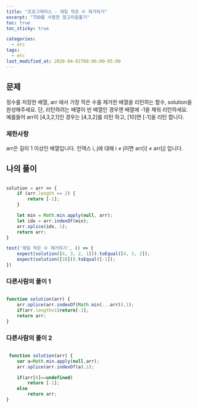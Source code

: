 ```yaml
---
title: "프로그래머스 - 제일 작은 수 제거하기"
excerpt: "TDD를 사용한 알고리즘풀기"
toc: true
toc_sticky: true

categories:
  - etc
tags:
  - etc
last_modified_at: 2020-04-01T08:06:00-05:00
---
```


## 문제 

정수를 저장한 배열, arr 에서 가장 작은 수를 제거한 배열을 리턴하는 함수, solution을 완성해주세요. 단, 리턴하려는 배열이 빈 배열인 경우엔 배열에 -1을 채워 리턴하세요. 예를들어 arr이 [4,3,2,1]인 경우는 [4,3,2]를 리턴 하고, [10]면 [-1]을 리턴 합니다.


### 제한사항

arr은 길이 1 이상인 배열입니다.
인덱스 i, j에 대해 i ≠ j이면 arr[i] ≠ arr[j] 입니다.

## 나의 풀이

```js

solution = arr => {
    if (arr.length <= 2) {
        return [-1];
    }

    let min = Math.min.apply(null, arr);
    let idx = arr.indexOf(min);
    arr.splice(idx, 1);
    return arr;
}

test('제일 작은 수 제거하기', () => {
    expect(solution([4, 3, 2, 1])).toEqual([4, 3, 2]);
    expect(solution([10])).toEqual([-1]);
})

```

### 다른사람의 풀이 1

```js

function solution(arr) {
    arr.splice(arr.indexOf(Math.min(...arr)),1);
    if(arr.length<1)return[-1];
    return arr;
}
```

### 다른사람의 풀이 2


```js

 function solution(arr) {
    var a=Math.min.apply(null,arr);
    arr.splice(arr.indexOf(a),1);

    if(arr[0]==undefined)
        return [-1];
    else
        return arr;
}
```


